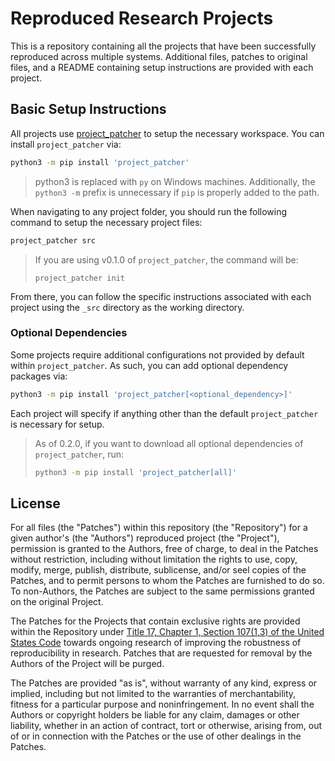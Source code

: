 # Reproduced Research Projects

This is a repository containing all the projects that have been successfully reproduced across multiple systems. Additional files, patches to original files, and a README containing setup instructions are provided with each project.

## Basic Setup Instructions

All projects use [project_patcher] to setup the necessary workspace. You can install `project_patcher` via:

```sh
python3 -m pip install 'project_patcher'
```

> python3 is replaced with `py` on Windows machines. Additionally, the `python3 -m` prefix is unnecessary if `pip` is properly added to the path.

When navigating to any project folder, you should run the following command to setup the necessary project files:

```sh
project_patcher src
```

> If you are using v0.1.0 of `project_patcher`, the command will be:
>```
>project_patcher init
>```

From there, you can follow the specific instructions associated with each project using the `_src` directory as the working directory.

### Optional Dependencies

Some projects require additional configurations not provided by default within `project_patcher`. As such, you can add optional dependency packages via:

```sh
python3 -m pip install 'project_patcher[<optional_dependency>]'
```

Each project will specify if anything other than the default `project_patcher` is necessary for setup.

> As of 0.2.0, if you want to download all optional dependencies of `project_patcher`, run:
>```sh
>python3 -m pip install 'project_patcher[all]'
>```

## License

For all files (the "Patches") within this repository (the "Repository") for a given author's (the "Authors") reproduced project (the "Project"), permission is granted to the Authors, free of charge, to deal in the Patches without restriction, including without limitation the rights to use, copy, modify, merge, publish, distribute, sublicense, and/or seel copies of the Patches, and to permit persons to whom the Patches are furnished to do so. To non-Authors, the Patches are subject to the same permissions granted on the original Project.

The Patches for the Projects that contain exclusive rights are provided within the Repository under [Title 17, Chapter 1, Section 107(1,3) of the United States Code][usc] towards ongoing research of improving the robustness of reproducibility in research. Patches that are requested for removal by the Authors of the Project will be purged.

The Patches are provided "as is", without warranty of any kind, express or implied, including but not limited to the warranties of merchantability, fitness for a particular purpose and noninfringement. In no event shall the Authors or copyright holders be liable for any claim, damages or other liability, whether in an action of contract, tort or otherwise, arising from, out of or in connection with the Patches or the use of other dealings in the Patches.

[project_patcher]: https://pypi.org/project/project-patcher/
[git]: https://git-scm.com/

[usc]: https://www.copyright.gov/title17/92chap1.html#107

